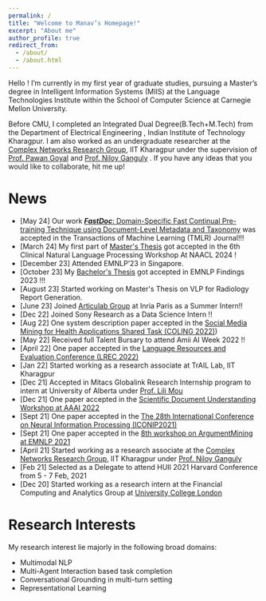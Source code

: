 ```yaml
---
permalink: /
title: "Welcome to Manav’s Homepage!"
excerpt: "About me"
author_profile: true
redirect_from: 
  - /about/
  - /about.html
---
```


Hello ! I’m currently in my first year of graduate studies, pursuing a Master’s degree in Intelligent Information Systems (MIIS) at the Language Technologies Institute within the School of Computer Science at Carnegie Mellon University.

Before CMU, I completed an Integrated Dual Degree(B.Tech+M.Tech) from the Department of Electrical Engineering , Indian Institute of Technology Kharagpur. I am also worked as an undergraduate researcher at the  [Complex Networks Research Group](https://cnerg-iitkgp.github.io/), IIT Kharagpur under the supervision of  [Prof. Pawan Goyal](https://cse.iitkgp.ac.in/~pawang/) and [Prof. Niloy Ganguly](http://www.facweb.iitkgp.ac.in/~niloy/) . If you have any ideas that you would like to collaborate, hit me up!
<!-- I was fortunate to intern at Adobe Research, India. I was also selected for IUSSTF-Viterbi program and got the oppotunity to intern at INK-Lab, University of Southern California. -->

News
======
- [May 24] Our work [***FastDoc***: Domain-Specific Fast Continual Pre-training Technique using Document-Level Metadata and Taxonomy](https://openreview.net/forum?id=RA4yRhjoXw) was accepted in the Transactions of Machine Learning (TMLR) Journal!!!
- [March 24] My first part of [Master's Thesis](https://arxiv.org/abs/2404.17912) got accepted in the 6th Clinical Natural Language Processing Workshop
At NAACL 2024 !
- [December 23] Attended EMNLP’23 in Singapore.
- [October 23] My [Bachelor's Thesis](https://github.com/manavkapadnis/CLMSM_EMNLP_2023) got accepted in EMNLP Findings 2023 !!!
- [August 23] Started working on Master's Thesis on VLP for Radiology Report Generation.
- [June 23] Joined [Articulab Group](http://articulab.hcii.cs.cmu.edu/onboarding/) at Inria Paris as a Summer Intern!!
- [Dec 22] Joined Sony Research as a Data Science Intern !!
- [Aug 22] One system description paper accepted in the [Social Media Mining for Health Applications Shared Task (COLING 2022)](https://healthlanguageprocessing.org/smm4h-2022/))
- [May 22] Received full Talent Bursary to attend Amii AI Week 2022 !!
- [April 22] One paper accepted in the [Language Resources and Evaluation Conference (LREC 2022)](https://lrec2022.lrec-conf.org/en/)
- [Jan 22] Started working as a research associate at TrAIL Lab, IIT Kharagpur
- [Dec 21] Accepted in Mitacs Globalink Research Internship program to intern at University of Alberta under [Prof. Lili Mou](https://apps.ualberta.ca/directory/person/lmou)
- [Dec 21] One paper accepted in the [Scientific Document Understanding Workshop at AAAI 2022](https://sites.google.com/view/sdu-aaai22/home)
- [Sept 21] One paper accepted in the [The 28th International Conference on Neural Information Processing (ICONIP2021)](https://iconip2021.apnns.org/)
- [Sept 21] One paper accepted in the [8th workshop on ArgumentMining at EMNLP 2021](https://2021.argmining.org/)
- [April 21] Started working as a research associate at the [Complex Networks Research Group](https://cnerg-iitkgp.github.io/), IIT Kharagpur under [Prof. Niloy Ganguly](http://www.facweb.iitkgp.ac.in/~niloy/)
- [Feb 21] Selected as a Delegate to attend HUII 2021 Harvard Conference from 5 - 7 Feb, 2021
- [Dec 20] Started working as a research intern at the Financial Computing and Analytics Group at [University College London](https://www.ucl.ac.uk/)
  

Research Interests
======

My research interest lie majorly in the following broad domains:
- Multimodal NLP
- Multi-Agent Interaction based task completion
- Conversational Grounding in multi-turn setting
- Representational Learning

